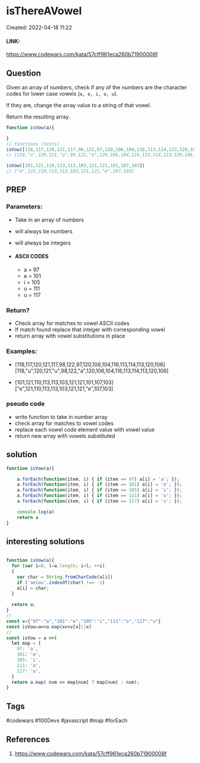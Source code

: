 # isThereAVowel
Created: 2022-04-18 11:22

#### LINK:
https://www.codewars.com/kata/57cff961eca260b71900008f

## Question
Given an array of numbers, check if any of the numbers are the character codes for lower case vowels (`a, e, i, o, u`).

If they are, change the array value to a string of that vowel.

Return the resulting array.

```javascript
function isVow(a){

}
// functions (tests)
isVow([118,117,120,121,117,98,122,97,120,106,104,116,113,114,113,120,106])
// [118,"u",120,121,"u",98,122,"a",120,106,104,116,113,114,113,120,106]

isVow([101,121,110,113,113,103,121,121,101,107,103])
// ["e",121,110,113,113,103,121,121,"e",107,103]
```


## PREP
### Parameters:
- Take in an array of numbers
- will always be numbers
- will always be integers

- #### ASCII CODES
	- a = 97
	- e = 101
	- i = 105
	- o = 111
	- u = 117

### Return?
- Check array for matches to vowel ASCII codes
- If match found replace that integer with corresponding vowel
- return array with vowel substitutions in place

### Examples:
- [118,117,120,121,117,98,122,97,120,106,104,116,113,114,113,120,106]
    [118,"u",120,121,"u",98,122,"a",120,106,104,116,113,114,113,120,106]

- [101,121,110,113,113,103,121,121,101,107,103]
    ["e",121,110,113,113,103,121,121,"e",107,103]

### pseudo code
- write function to take in number array
- check array for matches to vowel codes
- replace each vowel code element value with vowel value
- return new array with vowels substituted

## solution
```javascript
function isVow(a){

	a.forEach(function(item, i) { if (item == 97) a[i] = 'a'; });
	a.forEach(function(item, i) { if (item == 101) a[i] = 'e'; });
	a.forEach(function(item, i) { if (item == 105) a[i] = 'i'; });
	a.forEach(function(item, i) { if (item == 111) a[i] = 'o'; });
	a.forEach(function(item, i) { if (item == 117) a[i] = 'u'; });

	console.log(a)
	return a
}
```

## interesting solutions
```javascript

function isVow(a){
  for (var i=0, l=a.length; i<l; ++i)
  {
    var char = String.fromCharCode(a[i])
    if ('aeiou'.indexOf(char) !== -1)
    a[i] = char;
  }
  
  return a;
}
// 
const v={"97":"a","101":"e","105":"i","111":"o","117":"u"}
const isVow=a=>a.map(x=>v[x]||x)
//
const isVow = a =>{
  let map = {
    97: 'a',
    101: 'e',
    105: 'i',
    111: 'o',
    117: 'u',
  }
  return a.map( num => map[num] ? map[num] : num);
}
```

## Tags
#codewars #100Devs #javascript #map #forEach

## References
1.  https://www.codewars.com/kata/57cff961eca260b71900008f